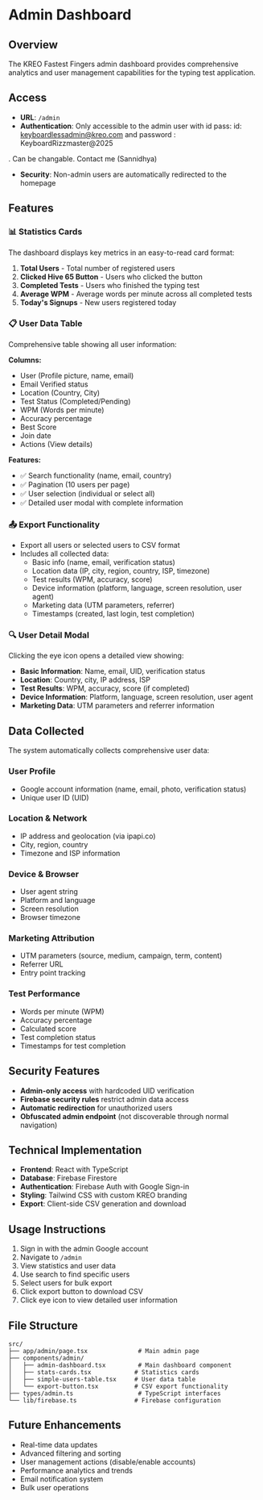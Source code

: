 # Admin Dashboard

## Overview
The KREO Fastest Fingers admin dashboard provides comprehensive analytics and user management capabilities for the typing test application.

## Access
- **URL**: `/admin`
- **Authentication**: Only accessible to the admin user with id pass:
    id: keyboardlessadmin@kreo.com and password : KeyboardRizzmaster@2025
    

. Can be changable. Contact me (Sannidhya)
- **Security**: Non-admin users are automatically redirected to the homepage

## Features

### 📊 Statistics Cards
The dashboard displays key metrics in an easy-to-read card format:

1. **Total Users** - Total number of registered users
2. **Clicked Hive 65 Button** - Users who clicked the button
3. **Completed Tests** - Users who finished the typing test
4. **Average WPM** - Average words per minute across all completed tests
5. **Today's Signups** - New users registered today

### 📋 User Data Table
Comprehensive table showing all user information:

**Columns:**
- User (Profile picture, name, email)
- Email Verified status
- Location (Country, City)
- Test Status (Completed/Pending)
- WPM (Words per minute)
- Accuracy percentage
- Best Score
- Join date
- Actions (View details)

**Features:**
- ✅ Search functionality (name, email, country)
- ✅ Pagination (10 users per page)
- ✅ User selection (individual or select all)
- ✅ Detailed user modal with complete information

### 📤 Export Functionality
- Export all users or selected users to CSV format
- Includes all collected data:
  - Basic info (name, email, verification status)
  - Location data (IP, city, region, country, ISP, timezone)
  - Test results (WPM, accuracy, score)
  - Device information (platform, language, screen resolution, user agent)
  - Marketing data (UTM parameters, referrer)
  - Timestamps (created, last login, test completion)

### 🔍 User Detail Modal
Clicking the eye icon opens a detailed view showing:
- **Basic Information**: Name, email, UID, verification status
- **Location**: Country, city, IP address, ISP
- **Test Results**: WPM, accuracy, score (if completed)
- **Device Information**: Platform, language, screen resolution, user agent
- **Marketing Data**: UTM parameters and referrer information

## Data Collected
The system automatically collects comprehensive user data:

### User Profile
- Google account information (name, email, photo, verification status)
- Unique user ID (UID)

### Location & Network
- IP address and geolocation (via ipapi.co)
- City, region, country
- Timezone and ISP information

### Device & Browser
- User agent string
- Platform and language
- Screen resolution
- Browser timezone

### Marketing Attribution
- UTM parameters (source, medium, campaign, term, content)
- Referrer URL
- Entry point tracking

### Test Performance
- Words per minute (WPM)
- Accuracy percentage
- Calculated score
- Test completion status
- Timestamps for test completion

## Security Features
- **Admin-only access** with hardcoded UID verification
- **Firebase security rules** restrict admin data access
- **Automatic redirection** for unauthorized users
- **Obfuscated admin endpoint** (not discoverable through normal navigation)

## Technical Implementation
- **Frontend**: React with TypeScript
- **Database**: Firebase Firestore
- **Authentication**: Firebase Auth with Google Sign-in
- **Styling**: Tailwind CSS with custom KREO branding
- **Export**: Client-side CSV generation and download

## Usage Instructions
1. Sign in with the admin Google account
2. Navigate to `/admin`
3. View statistics and user data
4. Use search to find specific users
5. Select users for bulk export
6. Click export button to download CSV
7. Click eye icon to view detailed user information

## File Structure
```
src/
├── app/admin/page.tsx              # Main admin page
├── components/admin/
│   ├── admin-dashboard.tsx         # Main dashboard component
│   ├── stats-cards.tsx            # Statistics cards
│   ├── simple-users-table.tsx     # User data table
│   └── export-button.tsx          # CSV export functionality
├── types/admin.ts                  # TypeScript interfaces
└── lib/firebase.ts                # Firebase configuration
```

## Future Enhancements
- Real-time data updates
- Advanced filtering and sorting
- User management actions (disable/enable accounts)
- Performance analytics and trends
- Email notification system
- Bulk user operations